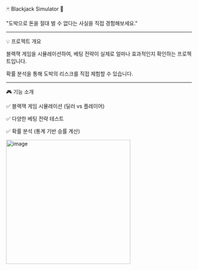🃏 Blackjack Simulator 🎰

"도박으로 돈을 절대 벌 수 없다는 사실을 직접 경험해보세요."

----------------------------------------------

💡 프로젝트 개요

블랙잭 게임을 시뮬레이션하여, 베팅 전략이 실제로 얼마나 효과적인지 확인하는 프로젝트입니다.

확률 분석을 통해 도박의 리스크를 직접 체험할 수 있습니다.

----------------------------------------------

🎮 기능 소개

✅ 블랙잭 게임 시뮬레이션 (딜러 vs 플레이어)

✅ 다양한 베팅 전략 테스트 

✅ 확률 분석 (통계 기반 승률 계산)

<img width="337" alt="image" src="https://github.com/user-attachments/assets/665db87c-b9b9-4b0b-ac70-15e4ca8dbc54" />
